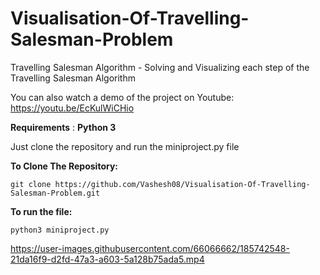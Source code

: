 # Visualisation-Of-Travelling-Salesman-Problem
Travelling Salesman Algorithm - Solving and Visualizing each step of the Travelling Salesman Algorithm

You can also watch a demo of the project on Youtube: https://youtu.be/EcKulWiCHio


**Requirements** : **Python 3** 

Just clone the repository and run the miniproject.py file 

**To Clone The Repository:**
```
git clone https://github.com/Vashesh08/Visualisation-Of-Travelling-Salesman-Problem.git
```

**To run the file:**
```
python3 miniproject.py
```

https://user-images.githubusercontent.com/66066662/185742548-21da16f9-d2fd-47a3-a603-5a128b75ada5.mp4
